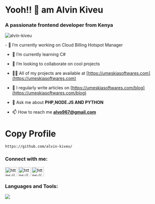 <h1>Yooh!! 👋 am Alvin Kiveu</h1>
<h3>A passionate frontend developer from Kenya</h3>
<p align="left"> <img
    src="https://komarev.com/ghpvc/?username=alvin-kiveu&label=Profile%20views&color=0e75b6&style=flat"
    alt="alvin-kiveu" /> </p>
- 🔭 I’m currently working on Cloud Billing Hotspot Manager

- 🌱 I’m currently learning C#

- 👯 I’m looking to collaborate on cool projects

- 👨‍💻 All of my projects are available at [https://umeskiasoftwares.com](https://umeskiasoftwares.com)

- 📝 I regularly write articles on [https://umeskiasoftwares.com/blog](https://umeskiasoftwares.com/blog)

- 💬 Ask me about **PHP,NODE.JS AND PYTHON**

- 📫 How to reach me **alvo967@gmail.com**

<h1>Copy Profile</h1>

```md
https://github.com/alvin-kiveu/
```

<h3 align="left">Connect with me:</h3>
<p align="left">
  <a href="https://linkedin.com/in/https://www.linkedin.com/in/alvin-kiveu-31095b1ab/" target="blank"><img
      align="center"
      src="https://raw.githubusercontent.com/rahuldkjain/github-profile-readme-generator/master/src/images/icons/Social/linked-in-alt.svg"
      alt="https://www.linkedin.com/in/alvin-kiveu-31095b1ab/" height="30" width="40" /></a>
  <a href="https://instagram.com/https://www.instagram.com/alvin_kiveu/" target="blank"><img align="center"
      src="https://raw.githubusercontent.com/rahuldkjain/github-profile-readme-generator/master/src/images/icons/Social/instagram.svg"
      alt="https://www.instagram.com/alvin_kiveu/" height="30" width="40" /></a>
  <a href="https://www.youtube.com/c/https://www.youtube.com/channel/ucws0snzirp5gxjd3-9xiufa" target="blank"><img
      align="center"
      src="https://raw.githubusercontent.com/rahuldkjain/github-profile-readme-generator/master/src/images/icons/Social/youtube.svg"
      alt="https://www.youtube.com/channel/ucws0snzirp5gxjd3-9xiufa" height="30" width="40" /></a>
</p>


<h3 align="left">Languages and Tools:</h3>
<p align="left">
  <a href="https://skillicons.dev">
    <img
      src="https://skillicons.dev/icons?i=kotlin,js,py,php,cs,nodejs,html,css,bootstrap,jquery,visualstudio,vscode,laravel,django,mongodb,mysql,wordpress,androidstudio,aws,kubernetes,heroku,docker,github,git,linux" />
  </a>
</p>
